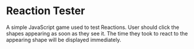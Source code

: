 # Reaction Tester

A simple JavaScript game used to test Reactions. User should click the shapes appearing as soon as they see it. The time they took to react to the appearing shape will be displayed immediately.
